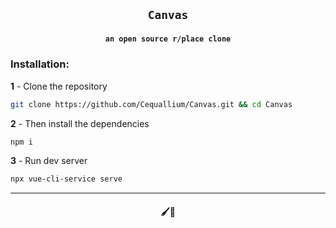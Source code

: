 <h2 align="center"> 

    Canvas
</h2>

<h4 align="center">    

    an open source r/place clone
</h4>


### Installation:

**1** - Clone the repository
```bash
git clone https://github.com/Cequallium/Canvas.git && cd Canvas
```
**2** - Then install the dependencies
```bash
npm i
```
**3** - Run dev server 
```bash
npx vue-cli-service serve
```
---
<h4 align="center"> 🖌🎨</h4>